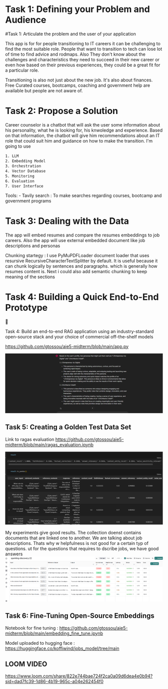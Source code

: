 # Task 1: Defining your Problem and Audience

#Task 1: Articulate the problem and the user of your application

This app is for for people transitioning to IT careers it can be challenging to find the most suitable role. 
People that want to transition to tech can lose lot of time to find advice and rodmaps.
Also They don't know about the challenges and characteristics they need to succeed in their new career or even how based on their previous experiences, they could be a great fit for a particular role.

Transitioning is also not just about the new job. It's also about finances. Free Curated courses, bootcamps, coaching and government help are available but people are not aware of.

# Task 2: Propose a Solution

Career counselor is a chatbot that  will ask the user some information about his personality, what he is looking for, his knwoledge and experience. Based on that information, the chatbot will give him recommendations about an IT role that could suit him and guidance on how to make the transition.
I'm going to use 

    1. LLM
    2. Embedding Model
    3. Orchestration
    4. Vector Database
    5. Monitoring
    6. Evaluation
    7. User Interface

Tools:
    - Tavily search : To make searches regarding courses, bootcamp and government programs

# Task 3: Dealing with the Data

The app will embed resumes and compare the resumes embeddings to job careers. Also the app will use external embedded document like job descriptions and personas 

Chunking startegy : I use PyMuPDFLoader document loader that uses resursive RecursiveCharacterTextSplitter by default. It is useful because it can chunk logically by sentences and paragraphs. which is generally how resumes content is. Next i could also add semantic chunking to keep meaning of the sections

# Task 4: Building a Quick End-to-End Prototype

<aside>
📝

Task 4: Build an end-to-end RAG application using an industry-standard open-source stack and your choice of commercial off-the-shelf models

https://github.com/gtossou/aie5-midterm/blob/main/app.py

![](capt.png)

# Task 5: Creating a Golden Test Data Set

Link to ragas evaluation
https://github.com/gtossou/aie5-midterm/blob/main/ragas_evaluation.ipynb

![](ragas_evaluation.png)

My experiments give good results. The collection doenst contains documents that are linked one to another. We are talking about job descriptions. Thats why w helpfulness is not good for a certain typ of questions.
ut for the questions that requires to dscribe jobs, we have good answers
![](capt2.png)


# Task 6: Fine-Tuning Open-Source Embeddings

Notebook for fine tuning : https://github.com/gtossou/aie5-midterm/blob/main/embedding_fine_tune.ipynb

Model uploaded to hugging face : https://huggingface.co/koffiwind/jobs_model/tree/main

# LOOM VIDEO

https://www.loom.com/share/822e744bae724f2ca0a09d6dea4e0b94?sid=dad7fc39-1d86-4b19-965c-a04e262454f0